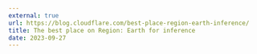 ```yaml
---
external: true
url: https://blog.cloudflare.com/best-place-region-earth-inference/
title: The best place on Region: Earth for inference
date: 2023-09-27
---
```

